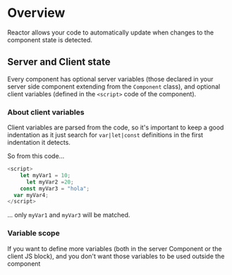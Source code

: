 
# Overview

Reactor allows your code to automatically update when changes to the component state is detected.

## Server and Client state

Every component has optional server variables (those declared in your server side component extending from the `Component` class), and optional client variables (defined in the `<script>` code of the component).

### About client variables

Client variables are parsed from the code, so it's important to keep a good indentation as it just search for `var|let|const` definitions in the first indentation it detects.

So from this code...

```javascript
<script>
    let myVar1 = 10;
      let myVar2 =20;
    const myVar3 = "hola";
  var myVar4;
</script>
```

... only `myVar1` and `myVar3` will be matched.

### Variable scope

If you want to define more variables (both in the server Component or the client JS block), and you don't want those variables to be used outside the component
